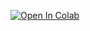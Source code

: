 [![Open In Colab](https://colab.research.google.com/assets/colab-badge.svg)](https://colab.research.google.com/github/MI2-Education/2022L-WB-XIC/blob/master/labs/lab4/code.ipynb)